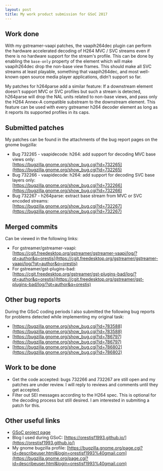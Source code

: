 ```yaml
---
layout: post
title: My work product submission for GSoC 2017
---
```


## Work done
With my gstreamer-vaapi patches, the vaapih264dec plugin can perform the hardware accelerated decoding of H264 MVC / SVC streams even if there is no hardware support for the stream's profile.
This can be done by enabling the `base-only` property of the element which will make vaapih264dec drop the non-base view frames.
This should make all SVC streams at least playable, something that vaapih264dec, and most well-known open source media player applications, didn't support so far.

My patches for h264parse add a similar feature:
If a downstream element doesn't support MVC or SVC profiles but such a stream is detected, h264parse will drop the NAL units related to non-base views, and pass only the H264 Annex-A compatible substream to the downstream element.
This feature can be used with every gstreamer h264 decoder element as long as it reports its supported profiles in its caps.

## Submitted patches
My patches can be found in the attachments of the bug report pages on the gnome bugzilla:
- Bug 732265 - vaapidecode: h264: add support for decoding MVC base views only:  
[https://bugzilla.gnome.org/show_bug.cgi?id=732265](https://bugzilla.gnome.org/show_bug.cgi?id=732265)
- Bug 732266 - vaapidecode: h264: add support for decoding SVC base layers only:  
[https://bugzilla.gnome.org/show_bug.cgi?id=732266](https://bugzilla.gnome.org/show_bug.cgi?id=732266)
- Bug 732267 - h264parse: extract base stream from MVC or SVC encoded streams:  
[https://bugzilla.gnome.org/show_bug.cgi?id=732267](https://bugzilla.gnome.org/show_bug.cgi?id=732267)

## Merged commits
Can be viewed in the following links:
- For gstreamer/gstreamer-vaapi:  
[https://cgit.freedesktop.org/gstreamer/gstreamer-vaapi/log/?qt=author&q=orestis](https://cgit.freedesktop.org/gstreamer/gstreamer-vaapi/log/?qt=author&q=orestis)
- For gstreamer/gst-plugins-bad:  
[https://cgit.freedesktop.org/gstreamer/gst-plugins-bad/log/?qt=author&q=orestis](https://cgit.freedesktop.org/gstreamer/gst-plugins-bad/log/?qt=author&q=orestis)

## Other bug reports
During the GSoC coding periods I also submitted the following bug reports for problems detected while implementing my original task:
- [https://bugzilla.gnome.org/show_bug.cgi?id=783588](https://bugzilla.gnome.org/show_bug.cgi?id=783588)
- [https://bugzilla.gnome.org/show_bug.cgi?id=786797](https://bugzilla.gnome.org/show_bug.cgi?id=786797)
- [https://bugzilla.gnome.org/show_bug.cgi?id=786802](https://bugzilla.gnome.org/show_bug.cgi?id=786802)

## Work to be done
- Get the code accepted: bugs 732266 and 732267 are still open and my patches are under review.
I will reply to reviews and comments until they get accepted.
- Filter out SEI messages according to the H264 spec.
This is optional for the decoding process but still desired.
I am interested in submiting a patch for this.

## Other useful links
- [GSoC project page](https://summerofcode.withgoogle.com/projects/#4983264524632064)
- Blog I used during GSoC: [https://orestisf1993.github.io/](https://orestisf1993.github.io/)
- My gnome bugzilla profile: [https://bugzilla.gnome.org/page.cgi?id=describeuser.html&login=orestisf1993%40gmail.com](https://bugzilla.gnome.org/page.cgi?id=describeuser.html&login=orestisf1993%40gmail.com)
